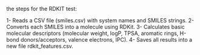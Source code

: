the steps for the RDKIT test:

1- Reads a CSV file (smiles.csv) with system names and SMILES strings.
2- Converts each SMILES into a molecule using RDKit.
3- Calculates basic molecular descriptors (molecular weight, logP, TPSA, aromatic rings, H-bond donors/acceptors, valence electrons, IPC).
4- Saves all results into a new file rdkit_features.csv.

